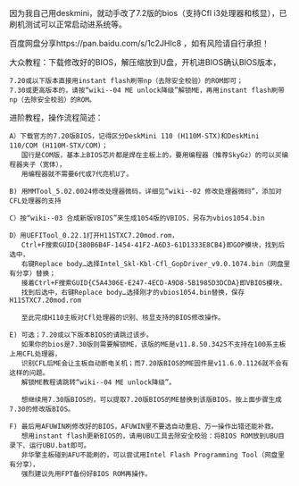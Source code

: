 因为我自己用deskmini，就动手改了7.2版的bios（支持Cfl i3处理器和核显），已刷机测试可以正常启动进系统等。

百度网盘分享https://pan.baidu.com/s/1c2JHlc8 ，如有风险请自行承担！

大众教程：下载修改好的BIOS，解压缩放到U盘，开机进BIOS确认BIOS版本，

    7.20或以下版本直接用instant flash刷带np（去除安全校验）的ROM即可；
    7.30或更高版本的，请按“wiki--04 ME unlock降级”解锁ME，再用instant flash刷带np（去除安全校验）的ROM。

进阶教程，操作流程简述：

    A）下载官方的7.20版BIOS，记得区分DeskMini 110 (H110M-STX)和DeskMini 110/COM (H110M-STX/COM)；
       国行是COM版，基本上BIOS芯片都是焊在主板上的，要用编程器（推荐SkyGz）的可以买编程器夹子（宽体），
       用编程器就不需要6代或7代亮机U了。
    
    B) 用MMTool_5.02.0024修改处理器微码，详细见“wiki--02 修改处理器微码”，添加对CFL处理器的支持

    C）按“wiki--03 合成新版VBIOS”来生成1054版的VBIOS，另存为vbios1054.bin

    D）用UEFITool_0.22.1打开H11STXC7.20mod.rom，
       Ctrl+F搜索GUID{380B6B4F-1454-41F2-A6D3-61D1333E8CB4}即GOP模块，找到后选中，
       右键Replace body…选择Intel_Skl-Kbl-Cfl_GopDriver_v9.0.1074.bin（网盘里有分享）替换；
       接着Ctrl+F搜索GUID{C5A4306E-E247-4ECD-A9D8-5B1985D3DCDA}即VBIOS模块，
       找到后选中，右键Replace body…选择刚才的vbios1054.bin替换，保存H11STXC7.20mod.rom
   
       至此完成H110主板对Cfl处理器的识别、核显支持的BIOS修改操作。
       
    E) 可选；7.20或以下版本BIOS的请跳过该步。
       如果你的bios是7.30版则需要解锁ME，该版的ME是v11.8.50.3425不支持在100系主板上用CFL处理器，
       识别CFL后ME会让主板自动断电关机；而7.20版BIOS的ME固件是v11.6.0.1126就不会有这样的问题。
       解锁ME教程请跳转“wiki--04 ME unlock降级”。
       
       想继续用7.30版BIOS的，可以提取7.20版BIOS的ME替换到该版BIOS，按上面步骤生成7.30的修改版BIOS。

    F) 最后用AFUWIN刷修改好的BIOS，AFUWIN里不要选自动重启、万一操作出错还能补救。
       想用instant flash更新BIOS的，请用UBU工具去除安全校验：将BIOS ROM放到UBU目录下、运行UBU.bat即可。
       非华擎主板碰到AFU不能刷的，可以尝试用Intel Flash Programming Tool（网盘里有分享），
       强烈建议先用FPT备份好BIOS ROM再操作。
       
       
